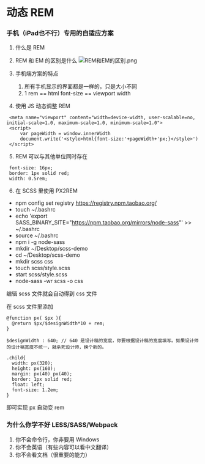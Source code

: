 # 动态 REM

### 手机（iPad也不行）专用的自适应方案
1. 什么是 REM

2. REM 和 EM 的区别是什么
![REM和EM的区别.png](https://i.loli.net/2018/05/26/5b086eff6fe24.png)

3. 手机端方案的特点
    1. 所有手机显示的界面都是一样的，只是大小不同
    2. 1 rem == html font-size == viewport width

4. 使用 JS 动态调整 REM


```
 <meta name="viewport" content="width=device-width, user-scalable=no, initial-scale=1.0, maximum-scale=1.0, minimum-scale=1.0">
 <script>
     var pageWidth = window.innerWidth
     document.write('<style>html{font-size:'+pageWidth+'px;}</style>')
 </script>
```

5. REM 可以与其他单位同时存在
```
 font-size: 16px;
 border: 1px solid red;
 width: 0.5rem;
```

6. 在 SCSS 里使用 PX2REM

- npm config set registry https://registry.npm.taobao.org/
- touch ~/.bashrc
- echo 'export SASS_BINARY_SITE="https://npm.taobao.org/mirrors/node-sass"' >> ~/.bashrc
- source ~/.bashrc
- npm i -g node-sass
- mkdir ~/Desktop/scss-demo
- cd ~/Desktop/scss-demo
- mkdir scss css
- touch scss/style.scss
- start scss/style.scss
- node-sass -wr scss -o css

编辑 scss 文件就会自动得到 css 文件

在 scss 文件里添加
```
@function px( $px ){
  @return $px/$designWidth*10 + rem;
}

$designWidth : 640; // 640 是设计稿的宽度，你要根据设计稿的宽度填写。如果设计师的设计稿宽度不统一，就杀死设计师，换个新的。

.child{
  width: px(320);
  height: px(160);
  margin: px(40) px(40);
  border: 1px solid red;
  float: left;
  font-size: 1.2em;
}
```
即可实现 px 自动变 rem

### 为什么你学不好 LESS/SASS/Webpack

1. 你不会命令行，你非要用 Windows
2. 你不会英语（有些内容可以看中文翻译）
3. 你不会看文档（很重要的能力）